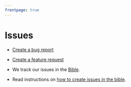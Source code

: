 ```yaml
---
frontpage: true
---
```


# Issues

- [Create a bug report](https://github.com/bubobox/bible/issues/new?body=**Product%3A**%20Unity%20%2F%20Manage%20Recruitment%20%2F%20Manage%20community%20%2F%20Admin%20%2F%20Widget%20%2F%20API%0A**URL%3A**%0A**ID%3A**%20%3Cwidget-id%20%2F%20entry-id%3E%0A**Version%3A**%20production%20%2F%20staging%0A**Operating%20system%3A**%20Windows%20%2F%20Mac%20OS%20X%20%2F%20Linux%20%2F%20FreeBSD%20%2F%20OpenBSD%0A**Browser%3A**%20Edge%20%2F%20IE11%20%2F%20Chrome%20%2F%20Safari%20%2F%20Firefox%20%2F%20iOS%20%2F%20Android%0A**Contact%3A**%20e-mail%20of%20contact%20if%20external%0A%0A**Description%20of%20the%20problem%3A**%0A%0A**Expected%20behavior%3A**%0A%0A**Steps%20to%20reproduce%3A**%0A-%20Step%201%0A-%20Step%202%0A%0A**Workaround%3A**%0A&labels=bug)
- [Create a feature request](https://github.com/bubobox/bible/issues/new?body=**Product%3A**%20Unity%20%2F%20Manage%20Recruitment%20%2F%20Manage%20community%20%2F%20Admin%20%2F%20Widget%20%2F%20API%0A%0A**Description%20of%20the%20feature%3A**%0A&labels=feature)

- We track our issues in the [Bible](http://github.com/bubobox/bible/issues).
- Read instructions on [how to create issues in the bible](https://github.com/bubobox/bible/blob/master/tutorials/create-bible-issue.md).
